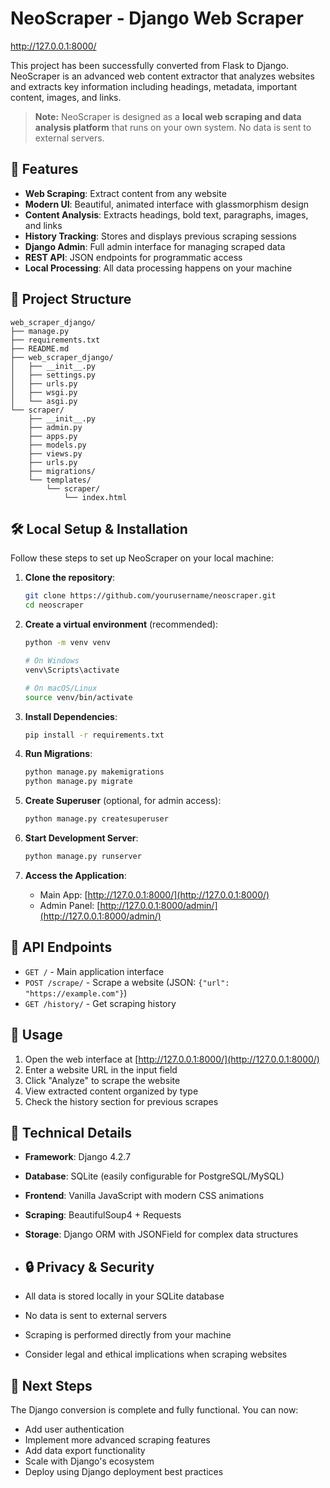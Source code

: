 # NeoScraper - Django Web Scraper
http://127.0.0.1:8000/

This project has been successfully converted from Flask to Django. NeoScraper is an advanced web content extractor that analyzes websites and extracts key information including headings, metadata, important content, images, and links.

> **Note:** NeoScraper is designed as a **local web scraping and data analysis platform** that runs on your own system. No data is sent to external servers.

## 🚀 Features

- **Web Scraping**: Extract content from any website
- **Modern UI**: Beautiful, animated interface with glassmorphism design
- **Content Analysis**: Extracts headings, bold text, paragraphs, images, and links
- **History Tracking**: Stores and displays previous scraping sessions
- **Django Admin**: Full admin interface for managing scraped data
- **REST API**: JSON endpoints for programmatic access
- **Local Processing**: All data processing happens on your machine

## 📁 Project Structure

```
web_scraper_django/
├── manage.py
├── requirements.txt
├── README.md
├── web_scraper_django/
│   ├── __init__.py
│   ├── settings.py
│   ├── urls.py
│   ├── wsgi.py
│   └── asgi.py
└── scraper/
    ├── __init__.py
    ├── admin.py
    ├── apps.py
    ├── models.py
    ├── views.py
    ├── urls.py
    ├── migrations/
    └── templates/
        └── scraper/
            └── index.html
```
## 🛠️ Local Setup & Installation

Follow these steps to set up NeoScraper on your local machine:

1. **Clone the repository**:
   ```bash
   git clone https://github.com/yourusername/neoscraper.git
   cd neoscraper
   ```

2. **Create a virtual environment** (recommended):
   ```bash
   python -m venv venv
   
   # On Windows
   venv\Scripts\activate
   
   # On macOS/Linux
   source venv/bin/activate
   ```

3. **Install Dependencies**:
   ```bash
   pip install -r requirements.txt
   ```

4. **Run Migrations**:
   ```bash
   python manage.py makemigrations
   python manage.py migrate
   ```

5. **Create Superuser** (optional, for admin access):
   ```bash
   python manage.py createsuperuser
   ```

6. **Start Development Server**:
   ```bash
   python manage.py runserver
   ```

7. **Access the Application**:
   - Main App: [http://127.0.0.1:8000/](http://127.0.0.1:8000/)
   - Admin Panel: [http://127.0.0.1:8000/admin/](http://127.0.0.1:8000/admin/)

## 📡 API Endpoints

- `GET /` - Main application interface
- `POST /scrape/` - Scrape a website (JSON: `{"url": "https://example.com"}`)
- `GET /history/` - Get scraping history

## 🎯 Usage

1. Open the web interface at [http://127.0.0.1:8000/](http://127.0.0.1:8000/)
2. Enter a website URL in the input field
3. Click "Analyze" to scrape the website
4. View extracted content organized by type
5. Check the history section for previous scrapes

## 🔧 Technical Details

- **Framework**: Django 4.2.7
- **Database**: SQLite (easily configurable for PostgreSQL/MySQL)
- **Frontend**: Vanilla JavaScript with modern CSS animations
- **Scraping**: BeautifulSoup4 + Requests
- **Storage**: Django ORM with JSONField for complex data structures

- ## 🔒 Privacy & Security

- All data is stored locally in your SQLite database
- No data is sent to external servers
- Scraping is performed directly from your machine
- Consider legal and ethical implications when scraping websites

## 🚀 Next Steps

The Django conversion is complete and fully functional. You can now:
- Add user authentication
- Implement more advanced scraping features
- Add data export functionality
- Scale with Django's ecosystem
- Deploy using Django deployment best practices
